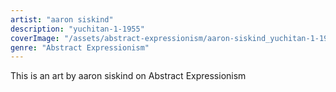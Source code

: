 ```yaml
---
artist: "aaron siskind"
description: "yuchitan-1-1955"
coverImage: "/assets/abstract-expressionism/aaron-siskind_yuchitan-1-1955.jpg"
genre: "Abstract Expressionism"
---
```

This is an art by aaron siskind on Abstract Expressionism

